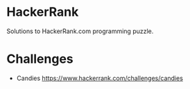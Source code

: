 # HackerRank

Solutions to HackerRank.com programming puzzle.

# Challenges
- Candies <https://www.hackerrank.com/challenges/candies>